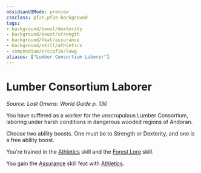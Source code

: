 ```yaml
---
obsidianUIMode: preview
cssclass: pf2e,pf2e-background
tags:
- background/boost/dexterity
- background/boost/strength
- background/feat/assurance
- background/skill/athletics
- compendium/src/pf2e/lowg
aliases: ["Lumber Consortium Laborer"]
---
```

# Lumber Consortium Laborer
*Source: Lost Omens: World Guide p. 130*  

You have suffered as a worker for the unscrupulous Lumber Consortium, laboring under harsh conditions in dangerous wooded regions of Andoran.

Choose two ability boosts. One must be to Strength or Dexterity, and one is a free ability boost.

You're trained in the [Athletics](../../skills.md#Athletics) skill and the [Forest Lore](../../skills.md#Lore) skill.

You gain the [Assurance](../../feats/assurance.md) skill feat with [Athletics](../../skills.md#Athletics).
